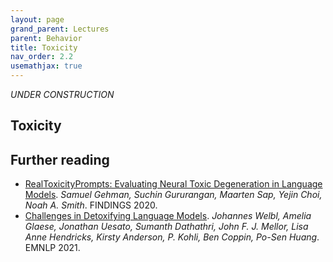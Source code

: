 ```yaml
---
layout: page
grand_parent: Lectures
parent: Behavior
title: Toxicity
nav_order: 2.2
usemathjax: true
---
```

*UNDER CONSTRUCTION*

## Toxicity

## Further reading

- [RealToxicityPrompts: Evaluating Neural Toxic Degeneration in Language Models](https://arxiv.org/pdf/2009.11462.pdf). *Samuel Gehman, Suchin Gururangan, Maarten Sap, Yejin Choi, Noah A. Smith*. FINDINGS 2020.
- [Challenges in Detoxifying Language Models](https://arxiv.org/pdf/2109.07445.pdf). *Johannes Welbl, Amelia Glaese, Jonathan Uesato, Sumanth Dathathri, John F. J. Mellor, Lisa Anne Hendricks, Kirsty Anderson, P. Kohli, Ben Coppin, Po-Sen Huang*. EMNLP 2021.
